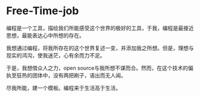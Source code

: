 # Free-Time-job

编程是一个工具，描绘我们所能感受这个世界的极好的工具，于我，编程是最接近思想，最能表达心中所想的存在。

我想通过编程，将我所存在的这个世界复述一变，并添加我之所想。但是，理想与现实的鸿沟，使我迷茫，心有余而力不足。

于是，我想借众人之力，open source与我所想不谋而合。然而，在这个技术的偏执至狂热的团体中，没有两把刷子，语出而无人闻。

尽我所能，建一个模板。编程来于生活高于生活。



